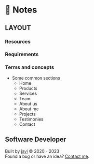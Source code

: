 # :memo: Notes
## LAYOUT
### Resources
### Requirements
### Terms and concepts
* Some common sections
  - Home
  - Products
  - Services
  - Team
  - About us
  - About me
  - Projects
  - Testimonies
  - Contact
## Software Developer
Built by [javi](https://github.com/javi0b01/) :copyright: 2020 - 2023  
Found a bug or have an idea? [Contact me](https://www.linkedin.com/in/javi0b01/).
